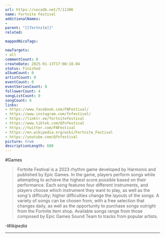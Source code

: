 ```yaml
---
url: https://vocadb.net/T/11306
name: Fortnite Festival
additionalNames: 
- 
parent: "[[fortnite]]"
related:

mappedNicoTags:

newTargets:
- all
commentCount: 0
createDate: 2025-01-13T17:08:18.04
status: Finished
albumCount: 0
artistCount: 0
eventCount: 0
eventSeriesCount: 0
followerCount: 4
songListCount: 0
songCount: 6
links: 
- https://www.facebook.com/FNFestival/
- https://www.instagram.com/fnfestival/
- https://linktr.ee/fortnitefestival
- https://www.tiktok.com/@fnfestival
- https://twitter.com/FNFestival
- https://en.wikipedia.org/wiki/Fortnite_Festival
- https://youtube.com/@fnfestival
picture: true
descriptionLength: 680
---
```


#Games

> Fortnite Festival is a 2023 rhythm game developed by Harmonix and published by Epic Games. 
In the game, players perform songs while attempting to achieve the highest score possible based on their performance. 
Each song features four different instruments, and players choose which instrument they want to play, as well as the song's difficulty; higher difficulties change the layouts of the songs. 
A variety of songs can be chosen from, with a free selection that changes daily, as well as the opportunity to purchase songs outright from the Fortnite item shop. 
Available songs range from those composed by Epic Games Sound Team to tracks from popular artists.

*-Wikipedia*

---

